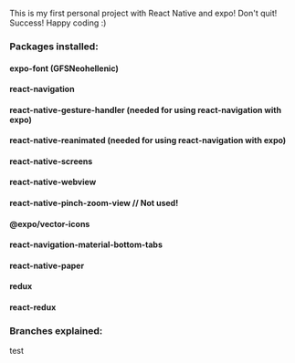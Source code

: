 This is my first personal project with React Native and expo!
Don't quit!
Success! 
Happy coding :)


### Packages installed:
#### expo-font (GFSNeohellenic)
#### react-navigation
#### react-native-gesture-handler (needed for using react-navigation with expo)
#### react-native-reanimated (needed for using react-navigation with expo)
#### react-native-screens
#### react-native-webview
#### react-native-pinch-zoom-view // Not used!
#### @expo/vector-icons
#### react-navigation-material-bottom-tabs
#### react-native-paper
#### redux 
#### react-redux



### Branches explained: 

test 

